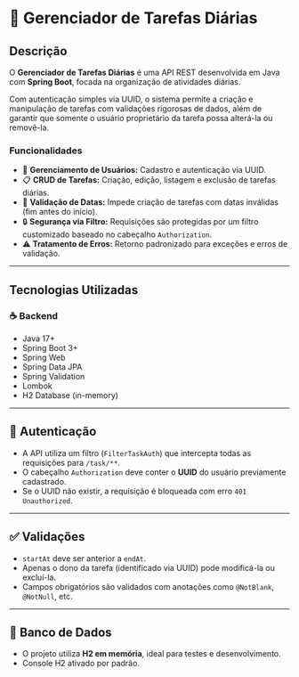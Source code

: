 # 📝 Gerenciador de Tarefas Diárias

## Descrição

O **Gerenciador de Tarefas Diárias** é uma API REST desenvolvida em Java com **Spring Boot**, focada na organização de atividades diárias.  

Com autenticação simples via UUID, o sistema permite a criação e manipulação de tarefas com validações rigorosas de dados, além de garantir que somente o usuário proprietário da tarefa possa alterá-la ou removê-la.  

### Funcionalidades

- 👤 **Gerenciamento de Usuários:** Cadastro e autenticação via UUID.  
- 📋 **CRUD de Tarefas:** Criação, edição, listagem e exclusão de tarefas diárias.  
- 📅 **Validação de Datas:** Impede criação de tarefas com datas inválidas (fim antes do início).  
- 🔒 **Segurança via Filtro:** Requisições são protegidas por um filtro customizado baseado no cabeçalho `Authorization`.  
- ⚠️ **Tratamento de Erros:** Retorno padronizado para exceções e erros de validação.

---

## Tecnologias Utilizadas

### ☕ Backend

- Java 17+  
- Spring Boot 3+  
- Spring Web  
- Spring Data JPA  
- Spring Validation  
- Lombok  
- H2 Database (in-memory)


---

## 🔐 Autenticação

- A API utiliza um filtro (`FilterTaskAuth`) que intercepta todas as requisições para `/task/**`.
- O cabeçalho `Authorization` deve conter o **UUID** do usuário previamente cadastrado.
- Se o UUID não existir, a requisição é bloqueada com erro `401 Unauthorized`.

---

## ✅ Validações

- `startAt` deve ser anterior a `endAt`.  
- Apenas o dono da tarefa (identificado via UUID) pode modificá-la ou excluí-la.  
- Campos obrigatórios são validados com anotações como `@NotBlank`, `@NotNull`, etc.  

---

## 🧪 Banco de Dados

- O projeto utiliza **H2 em memória**, ideal para testes e desenvolvimento.
- Console H2 ativado por padrão.

